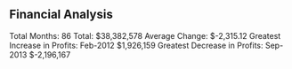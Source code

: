 Financial Analysis
-------------------------------
Total Months: 86
Total: $38,382,578
Average Change: $-2,315.12
Greatest Increase in Profits: Feb-2012 $1,926,159
Greatest Decrease in Profits: Sep-2013 $-2,196,167